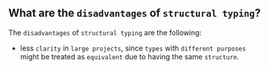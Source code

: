 What are the `disadvantages` of `structural typing`?
---
The `disadvantages` of `structural typing` are the following:
  - less `clarity` in `large projects`, since `types` with `different purposes` might be treated as `equivalent` due to having the same `structure`.